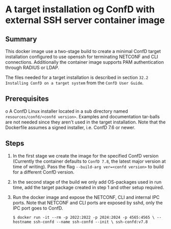 # A target installation og ConfD with external SSH server container image

## Summary

This docker image use a two-stage build to create a minimal ConfD
target installation configured to use openssh for terminating NETCONF
and CLI connections. Additionally the container image supports PAM authentication
through RADIUS or LDAP.

The files needed for a target installation is described in section
`32.2 Installing ConfD on a target system` from the `ConfD User Guide`.

## Prerequisites

 o A ConfD Linux installer located in a sub directory named
   `resources/confd/<confd version>`.  Examples and documentation
   tar-balls are not needed since they aren't used in the target
   installation.  Note that the Dockerfile assumes a signed installer,
   i.e. ConfD 7.6 or newer.

## Steps


1. In the first stage we create the image for the specified ConfD
   version (Currently the container defaults to `ConfD 7.8`, the
   latest major version at time of writing).  Pass the flag
   `--build-arg ver=<confd version>` to build for a different ConfD
   version.

2. In the second stage of the build we only add OS-packages used in
   run time, add the target package created in step 1 and other setup
   required.

3. Run the docker image and expose the NETCONF, CLI and internal IPC
   ports. Note that NETCONF and CLI ports are exposed by sshd, only
   the IPC port goes to ConfD.

    `$ docker run -it --rm -p 2022:2022 -p 2024:2024 -p 4565:4565 \
                     --hostname ssh-confd --name ssh-confd --init \
                     ssh-confd:v7.8`
